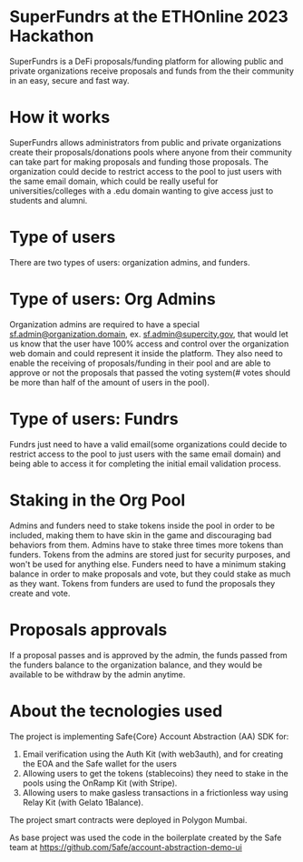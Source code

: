# SuperFundrs at the ETHOnline 2023 Hackathon
SuperFundrs is a DeFi proposals/funding platform for allowing public and private organizations receive proposals and funds from the their community in an easy, secure and fast way.

# How it works
SuperFundrs allows administrators from public and private organizations create their proposals/donations pools where anyone from their community can take part for making proposals and funding those proposals. The organization could decide to restrict access to the pool to just users with the same email domain, which could be really useful for universities/colleges with a .edu domain wanting to give access just to students and alumni. 

# Type of users
There are two types of users: organization admins, and funders. 

# Type of users: Org Admins
Organization admins are required to have a special sf.admin@organization.domain, ex. sf.admin@supercity.gov, that would let us know that the user have 100% access and control over the organization web domain and could represent it inside the platform. They also need to enable the receiving of proposals/funding in their pool and are able to approve or not the proposals that passed the voting system(# votes should be more than half of the amount of users in the pool). 

# Type of users: Fundrs
Fundrs just need to have a valid email(some organizations could decide to restrict access to the pool to just users with the same email domain) and being able to access it for completing the initial email validation process. 

# Staking in the Org Pool
Admins and funders need to stake tokens inside the pool in order to be included, making them to have skin in the game and discouraging bad behaviors from them. Admins have to stake three times more tokens than funders. Tokens from the admins are stored just for security purposes, and won't be used for anything else. Funders need to have a minimum staking balance in order to make proposals and vote, but they could stake as much as they want. Tokens from funders are used to fund the proposals they create and vote. 

# Proposals approvals
If a proposal passes and is approved by the admin, the funds passed from the funders balance to the organization balance, and they would be available to be withdraw by the admin anytime.

# About the tecnologies used
The project is implementing Safe{Core} Account Abstraction (AA) SDK for:
1. Email verification using the Auth Kit (with web3auth), and for creating the EOA and the Safe wallet for the users
2. Allowing users to get the tokens (stablecoins) they need to stake in the pools using the OnRamp Kit (with Stripe). 
3. Allowing users to make gasless transactions in a frictionless way using Relay Kit (with Gelato 1Balance). 

The project smart contracts were deployed in Polygon Mumbai.

As base project was used the code in the boilerplate created by the Safe team at https://github.com/5afe/account-abstraction-demo-ui 
